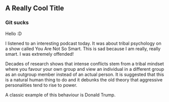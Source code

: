 ## A Really Cool Title
### Git sucks

Hello :D

I listened to an interesting podcast today. 
It was about tribal psychology on a show called You Are Not So Smart. This is sad because I am really, really smart. I was extremely offended!

Decades of research shows that intense conflicts stem from a tribal mindset where you favour your own group and view an individual in a different group as an outgroup member instead of an actual person. It is suggested that this is a natural human thing to do and it debunks the old theory that aggressive personalities tend to rise to power.

A classic example of this behaviour is Donald Trump.
